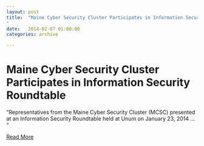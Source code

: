 ```yaml
---
layout: post
title:  "Maine Cyber Security Cluster Participates in Information Security Roundtable
"
date:   2014-02-07 01:00:00
categories: archive

---
```


<h1>Maine Cyber Security Cluster Participates in Information Security Roundtable</h1>

<p>“Representatives from the Maine Cyber Security Cluster (MCSC) presented at an Information Security Roundtable held at Unum on January 23, 2014 … “</p>

<a href="https://usm.maine.edu/cos/maine-cyber-security-cluster-participates-information-security-roundtable">Read More</a>
